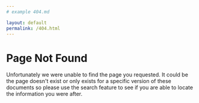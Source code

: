 ```yaml
---
# example 404.md

layout: default
permalink: /404.html
---
```


# Page Not Found

Unfortunately we were unable to find the page you requested. It could be the page doesn't exist or only exists for a specific version of these documents so please use the search feature to see if you are able to locate the information you were after.
